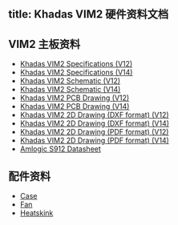 title: Khadas VIM2 硬件资料文档
---

## VIM2 主板资料

* [Khadas VIM2 Specifications (V12)](https://dl.khadas.com/Hardware/VIM2/Specs/VIM2_Specs.pdf)
* [Khadas VIM2 Specifications (V14)](https://dl.khadas.com/Hardware/VIM2/Specs/Khadas_VIM2_Specs_190403.pdf)
* [Khadas VIM2 Schematic (V12)](https://dl.khadas.com/Hardware/VIM2/Schematic/VIM2_V12_Sch.pdf)
* [Khadas VIM2 Schematic (V14)](https://dl.khadas.com/Hardware/VIM2/Schematic/VIM2_V14_Sch.pdf)
* [Khadas VIM2 PCB Drawing (V12)](https://dl.khadas.com/Hardware/VIM2/Schematic/VIM2_V12_Silk.pdf)
* [Khadas VIM2 PCB Drawing (V14)](https://dl.khadas.com/Hardware/VIM2/Schematic/VIM2_V14_Silk.pdf)
* [Khadas VIM2 2D Drawing (DXF format) (V12)](https://dl.khadas.com/Hardware/VIM2/DXF/VIM2_V12_DXF.7z)
* [Khadas VIM2 2D Drawing (DXF format) (V14)](https://dl.khadas.com/Hardware/VIM2/DXF/VIM2_V14_DXF.7z)
* [Khadas VIM2 2D Drawing (PDF format) (V12)](https://dl.khadas.com/Hardware/VIM2/DXF/VIM2_V12_DXF.pdf)
* [Khadas VIM2 2D Drawing (PDF format) (V14)]()
* [Amlogic S912 Datasheet](https://dl.khadas.com/Hardware/VIM2/Datasheet/S912_Datasheet_V0.220170314publicversion-Wesion.pdf)

## 配件资料

* [Case](https://www.khadas.com/product-page/diy-case)
* [Fan](https://www.khadas.com/product-page/3705-cooling-fan)
* [Heatskink](https://www.khadas.com/product-page/new-vim-heatsink)


